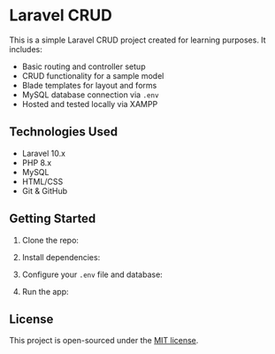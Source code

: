 # Laravel CRUD

This is a simple Laravel CRUD project created for learning purposes. It includes:

- Basic routing and controller setup
- CRUD functionality for a sample model
- Blade templates for layout and forms
- MySQL database connection via `.env`
- Hosted and tested locally via XAMPP

## Technologies Used

- Laravel 10.x
- PHP 8.x
- MySQL
- HTML/CSS
- Git & GitHub

## Getting Started

1. Clone the repo:

2. Install dependencies:

3. Configure your `.env` file and database:

4. Run the app:

## License

This project is open-sourced under the [MIT license](https://opensource.org/licenses/MIT).
